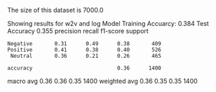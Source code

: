 The size of this dataset is 7000.0

Showing results for w2v and log Model
Training Accuarcy: 0.384
Test Accuracy 0.355
              precision    recall  f1-score   support

    Negative       0.31      0.49      0.38       409
    Positive       0.41      0.38      0.40       526
     Neutral       0.36      0.21      0.26       465

    accuracy                           0.36      1400
   macro avg       0.36      0.36      0.35      1400
weighted avg       0.36      0.35      0.35      1400

